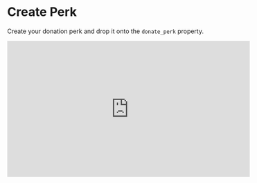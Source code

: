 # Create Perk

Create your donation perk and drop it onto the `donate_perk` property.

<iframe width="560" height="315" src="https://www.youtube.com/embed/1Br1pKa6Qng" title="YouTube video player" frameborder="0" allow="accelerometer; autoplay; clipboard-write; encrypted-media; gyroscope; picture-in-picture" allowfullscreen></iframe>